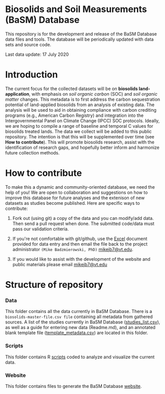 # Biosolids and Soil Measurements (BaSM) Database

This repository is for the development and release of the BaSM Database data files and tools. The database will be periodically updated with data sets and source code.

Last data update: 17 July 2020

# Introduction


The current focus for the collected datasets will be on **biosolids land-application**, with emphasis on *soil organic carbon* (SOC) and *soil organic matter* changes. This metadata is to first address the carbon sequestration potential of land-applied biosolids from an analysis of existing data. The analysis will be used to aid in obtaining compliance with carbon crediting programs (e.g., American Carbon Registry) and integration into the Intergovernmental Panel on Climate Change (IPCC) SOC protocols. Ideally, we are hoping to compile a range of baseline and temporal C values for biosolids treated lands. The data we collect will be added to this public repository. The intention is that this will be supplemented over time (see **How to contribute**). This will promote biosolids research, assist with the identification of research gaps, and hopefully better inform and harmonize future collection methods.


# How to contribute


To make this a dynamic and community-oriented database, we need the help of you! We are open to collaboration and suggestions on how to improve this database for future analyses and the extenison of new datasets as studies become published. Here are specific ways to contribute:

1. Fork out (using git) a copy of the data and you can modify/add data. Then send a pull request when done. The submitted code/data must pass our validation criteria.

2. If you're not comfortable with git/github, use the [Excel](https://github.com/Biosolids-and-Soil-Measurement-Database/BaSM-Database/blob/master/data/metadata_contribution_template) document provided for data entry and then email the file back to the project administrator `(Mike Badzmierowski, PhD)` mikejb7@vt.edu.

3. If you would like to assist with the development of the website and public materials please email mikejb7@vt.edu

# Structure of repository

### Data

This folder contains all the data currently in BaSM Database. There is a `biosolids-master-file.csv file` containing all metadata from gathered sources. A list of the studies currently in BaSM Database ([studies_list.csv](https://github.com/Biosolids-and-Soil-Measurement-Database/BaSM-Database/blob/master/data/studies_list)), as well as a guide for entering new data (Readme.md), and an annotated blank template file ([template_metadata.csv](https://github.com/Biosolids-and-Soil-Measurement-Database/BaSM-Database/blob/master/data/metadata_contribution_template)) are located in this folder.

### Scripts

This folder contains R [scripts](https://github.com/Biosolids-and-Soil-Measurement-Database/BaSM-Database/tree/master/scripts) coded to analyze and visualize the current data.

### Website

This folder contains files to generate the BaSM Database [website](https://github.com/Biosolids-and-Soil-Measurement-Database/BaSM-Database/tree/master/website).
